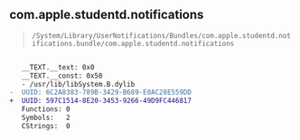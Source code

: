 ## com.apple.studentd.notifications

> `/System/Library/UserNotifications/Bundles/com.apple.studentd.notifications.bundle/com.apple.studentd.notifications`

```diff

   __TEXT.__text: 0x0
   __TEXT.__const: 0x50
   - /usr/lib/libSystem.B.dylib
-  UUID: 6C2A8383-789B-3429-B689-E0AC28E559DD
+  UUID: 597C1514-8E20-3453-9266-49D9FC446817
   Functions: 0
   Symbols:   2
   CStrings:  0

```
